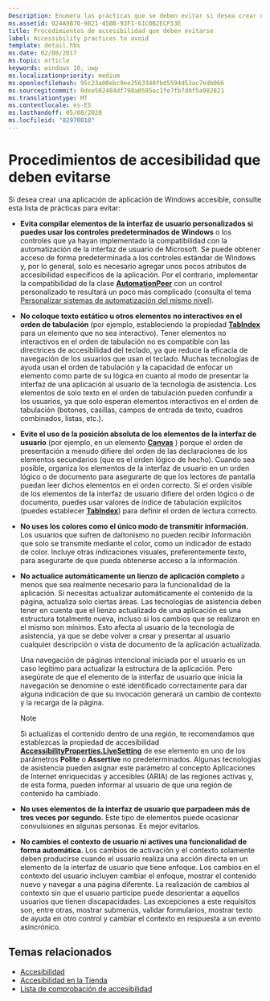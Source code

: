 ```yaml
---
Description: Enumera las prácticas que se deben evitar si desea crear una aplicación de aplicación de Windows accesible.
ms.assetid: 024A9B70-9821-45BB-93F1-61C0B2ECF53E
title: Procedimientos de accesibilidad que deben evitarse
label: Accessibility practices to avoid
template: detail.hbs
ms.date: 02/08/2017
ms.topic: article
keywords: windows 10, uwp
ms.localizationpriority: medium
ms.openlocfilehash: 95c23a00ebc9ee2563340fbd5594d53ac7edb066
ms.sourcegitcommit: 0dee502484df798a0595ac1fe7fb7d0f5a982821
ms.translationtype: MT
ms.contentlocale: es-ES
ms.lasthandoff: 05/08/2020
ms.locfileid: "82970010"
---
```

# <a name="accessibility-practices-to-avoid"></a>Procedimientos de accesibilidad que deben evitarse

Si desea crear una aplicación de aplicación de Windows accesible, consulte esta lista de prácticas para evitar: 

* **Evita compilar elementos de la interfaz de usuario personalizados si puedes usar los controles predeterminados de Windows** o los controles que ya hayan implementado la compatibilidad con la automatización de la interfaz de usuario de Microsoft. Se puede obtener acceso de forma predeterminada a los controles estándar de Windows y, por lo general, solo es necesario agregar unos pocos atributos de accesibilidad específicos de la aplicación. Por el contrario, implementar la compatibilidad de la clase [**AutomationPeer**](https://docs.microsoft.com/uwp/api/Windows.UI.Xaml.Automation.Peers.AutomationPeer) con un control personalizado te resultará un poco más complicado (consulta el tema [Personalizar sistemas de automatización del mismo nivel](custom-automation-peers.md)).
* **No coloque texto estático u otros elementos no interactivos en el orden de tabulación** (por ejemplo, estableciendo la propiedad [**TabIndex**](https://docs.microsoft.com/uwp/api/windows.ui.xaml.controls.control.tabindex) para un elemento que no sea interactivo). Tener elementos no interactivos en el orden de tabulación no es compatible con las directrices de accesibilidad del teclado, ya que reduce la eficacia de navegación de los usuarios que usan el teclado. Muchas tecnologías de ayuda usan el orden de tabulación y la capacidad de enfocar un elemento como parte de su lógica en cuanto al modo de presentar la interfaz de una aplicación al usuario de la tecnología de asistencia. Los elementos de solo texto en el orden de tabulación pueden confundir a los usuarios, ya que solo esperan elementos interactivos en el orden de tabulación (botones, casillas, campos de entrada de texto, cuadros combinados, listas, etc.).
* **Evite el uso de la posición absoluta de los elementos de la interfaz de usuario** (por ejemplo, en un elemento [**Canvas**](https://docs.microsoft.com/uwp/api/Windows.UI.Xaml.Controls.Canvas) ) porque el orden de presentación a menudo difiere del orden de las declaraciones de los elementos secundarios (que es el orden lógico de hecho). Cuando sea posible, organiza los elementos de la interfaz de usuario en un orden lógico o de documento para asegurarte de que los lectores de pantalla puedan leer dichos elementos en el orden correcto. Si el orden visible de los elementos de la interfaz de usuario difiere del orden lógico o de documento, puedes usar valores de índice de tabulación explícitos (puedes establecer [**TabIndex**](https://docs.microsoft.com/uwp/api/windows.ui.xaml.controls.control.tabindex)) para definir el orden de lectura correcto.
* **No uses los colores como el único modo de transmitir información.** Los usuarios que sufren de daltonismo no pueden recibir información que solo se transmite mediante el color, como un indicador de estado de color. Incluye otras indicaciones visuales, preferentemente texto, para asegurarte de que pueda obtenerse acceso a la información.
* **No actualice automáticamente un lienzo de aplicación completo** a menos que sea realmente necesario para la funcionalidad de la aplicación. Si necesitas actualizar automáticamente el contenido de la página, actualiza solo ciertas áreas. Las tecnologías de asistencia deben tener en cuenta que el lienzo actualizado de una aplicación es una estructura totalmente nueva, incluso si los cambios que se realizaron en el mismo son mínimos. Esto afecta al usuario de la tecnología de asistencia, ya que se debe volver a crear y presentar al usuario cualquier descripción o vista de documento de la aplicación actualizada.
  
  Una navegación de páginas intencional iniciada por el usuario es un caso legítimo para actualizar la estructura de la aplicación. Pero asegúrate de que el elemento de la interfaz de usuario que inicia la navegación se denomine o esté identificado correctamente para dar alguna indicación de que su invocación generará un cambio de contexto y la recarga de la página.

  > [!NOTE]
  > Si actualizas el contenido dentro de una región, te recomendamos que establezcas la propiedad de accesibilidad [**AccessibilityProperties.LiveSetting**](https://docs.microsoft.com/uwp/api/windows.ui.xaml.automation.automationproperties.livesettingproperty) de ese elemento en uno de los parámetros **Polite** o **Assertive** no predeterminados. Algunas tecnologías de asistencia pueden asignar este parámetro al concepto Aplicaciones de Internet enriquecidas y accesibles (ARIA) de las regiones activas y, de esta forma, pueden informar al usuario de que una región de contenido ha cambiado.

* **No uses elementos de la interfaz de usuario que parpadeen más de tres veces por segundo.** Este tipo de elementos puede ocasionar convulsiones en algunas personas. Es mejor evitarlos.
* **No cambies el contexto de usuario ni actives una funcionalidad de forma automática.** Los cambios de activación y el contexto solamente deben producirse cuando el usuario realiza una acción directa en un elemento de la interfaz de usuario que tiene enfoque. Los cambios en el contexto del usuario incluyen cambiar el enfoque, mostrar el contenido nuevo y navegar a una página diferente. La realización de cambios al contexto sin que el usuario participe puede desorientar a aquellos usuarios que tienen discapacidades. Las excepciones a este requisitos son, entre otras, mostrar submenús, validar formularios, mostrar texto de ayuda en otro control y cambiar el contexto en respuesta a un evento asincrónico.

<span id="related_topics"/>

## <a name="related-topics"></a>Temas relacionados  
* [Accesibilidad](accessibility.md)
* [Accesibilidad en la Tienda](accessibility-in-the-store.md)
* [Lista de comprobación de accesibilidad](accessibility-checklist.md)
